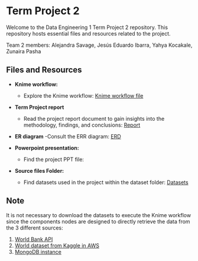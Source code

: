 # Term Project 2

Welcome to the Data Engineering 1 Term Project 2 repository. This repository hosts essential files and resources related to the project.


Team 2 members: Alejandra Savage, Jesús Eduardo Ibarra, Yahya Kocakale, Zunaira Pasha


## Files and Resources

- **Knime workflow:**
  - Explore the Knime workflow: [Knime workflow file](https://github.com/Alejandra-savagebriz/TermProject2/blob/main/KNIME_DE1_Project2_OK.knwf)


- **Term Project report**
  - Read the project report document to gain insights into the methodology, findings, and conclusions: [Report](https://github.com/Alejandra-savagebriz/TermProject2/blob/main/Report)

- **ER diagram**
    -Consult the ERR diagram: [ERD](https://github.com/Alejandra-savagebriz/TermProject2/blob/main/ERD.png)

- **Powerpoint presentation:**
  - Find the project PPT file:


- **Source files Folder:**
  - Find datasets used in the project within the dataset folder: [Datasets](https://github.com/Alejandra-savagebriz/TermProject2/tree/main/Datasets)



## Note
It is not necessary to download the datasets to execute the Knime workflow since the components nodes are designed to directly retrieve the data from the 3 different sources:
1) [World Bank API](https://api.worldbank.org/v2/country?format=json&per_page=300)
2) [World dataset from Kaggle in AWS](https://ceu2023-alejandra.s3.eu-west-1.amazonaws.com/world-data-2023.csv)
3) [MongoDB instance](cluster0.tf3le2n.mongodb.net/?retryWrites=true&w=majority)
